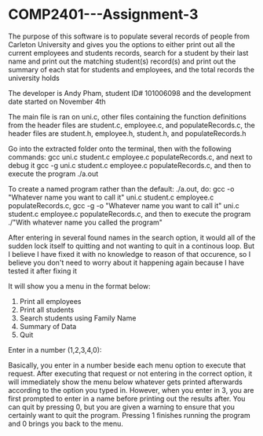 # COMP2401---Assignment-3
The purpose of this software is to populate several records of people from Carleton University and gives you the options to either print out all the
current employees and students records, search for a student by their last name and print out the matching student(s) record(s) and print out the summary
of each stat for students and employees, and the total records the university holds

The developer is Andy Pham, student ID# 101006098 and the development date started on November 4th

The main file is ran on uni.c, other files containing the function definitions from the header files
 are student.c, employee.c, and populateRecords.c, the header files are student.h, employee.h, 
student.h, and populateRecords.h

Go into the extracted folder onto the terminal, then with the following commands:
gcc uni.c student.c employee.c populateRecords.c, and next to debug it
gcc -g uni.c student.c employee.c populateRecords.c, and then to execute the program
./a.out

To create a named program rather than the default: ./a.out, do:
gcc -o "Whatever name you want to call it" uni.c student.c employee.c populateRecords.c,
gcc -g -o "Whatever name you want to call it" uni.c student.c employee.c populateRecords.c, and then to execute the program
./"With whatever name you called the program"

After entering in several found names in the search option, it would all of the sudden lock itself to quitting and not 
wanting to quit in a continous loop. But I believe I have fixed it with no knowledge to reason of that occurence, so
I believe you don't need to worry about it happening again because I have tested it after fixing it

It will show you a menu in the format below:

1. Print all employees
2. Print all students
3. Search students using Family Name
4. Summary of Data
0. Quit

Enter in a number (1,2,3,4,0): 

Basically, you enter in a number beside each menu option to execute that request. After executing that request or not entering in the correct option, 
it will immediately show the menu below whatever gets printed afterwards according to the option you typed in. 
However, when you enter in 3, you are first prompted to enter in a name before printing out the results after. You can quit by pressing 0, but you are 
given a warning to ensure that you certainly want to quit the program. Pressing 1 finishes running the program and 0 brings you back to the menu.
